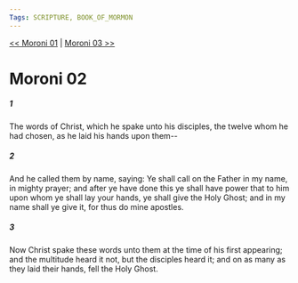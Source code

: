 ```yaml
---
Tags: SCRIPTURE, BOOK_OF_MORMON
---
```


[<< Moroni 01](BOOK_OF_MORMON/15_Moroni/Moroni_01.md) | [Moroni 03 >>](BOOK_OF_MORMON/15_Moroni/Moroni_03.md)

# Moroni 02

##### 1

The words of Christ, which he spake unto his disciples, the twelve whom he had chosen, as he laid his hands upon them--

##### 2

And he called them by name, saying: Ye shall call on the Father in my name, in mighty prayer; and after ye have done this ye shall have power that to him upon whom ye shall lay your hands, ye shall give the Holy Ghost; and in my name shall ye give it, for thus do mine apostles.

##### 3

Now Christ spake these words unto them at the time of his first appearing; and the multitude heard it not, but the disciples heard it; and on as many as they laid their hands, fell the Holy Ghost.
